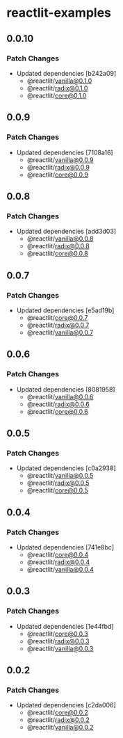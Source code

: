 # reactlit-examples

## 0.0.10

### Patch Changes

- Updated dependencies [b242a09]
  - @reactlit/vanilla@0.1.0
  - @reactlit/radix@0.1.0
  - @reactlit/core@0.1.0

## 0.0.9

### Patch Changes

- Updated dependencies [7108a16]
  - @reactlit/vanilla@0.0.9
  - @reactlit/radix@0.0.9
  - @reactlit/core@0.0.9

## 0.0.8

### Patch Changes

- Updated dependencies [add3d03]
  - @reactlit/vanilla@0.0.8
  - @reactlit/radix@0.0.8
  - @reactlit/core@0.0.8

## 0.0.7

### Patch Changes

- Updated dependencies [e5ad19b]
  - @reactlit/core@0.0.7
  - @reactlit/radix@0.0.7
  - @reactlit/vanilla@0.0.7

## 0.0.6

### Patch Changes

- Updated dependencies [8081958]
  - @reactlit/vanilla@0.0.6
  - @reactlit/radix@0.0.6
  - @reactlit/core@0.0.6

## 0.0.5

### Patch Changes

- Updated dependencies [c0a2938]
  - @reactlit/vanilla@0.0.5
  - @reactlit/radix@0.0.5
  - @reactlit/core@0.0.5

## 0.0.4

### Patch Changes

- Updated dependencies [741e8bc]
  - @reactlit/core@0.0.4
  - @reactlit/radix@0.0.4
  - @reactlit/vanilla@0.0.4

## 0.0.3

### Patch Changes

- Updated dependencies [1e44fbd]
  - @reactlit/core@0.0.3
  - @reactlit/radix@0.0.3
  - @reactlit/vanilla@0.0.3

## 0.0.2

### Patch Changes

- Updated dependencies [c2da006]
  - @reactlit/core@0.0.2
  - @reactlit/radix@0.0.2
  - @reactlit/vanilla@0.0.2
